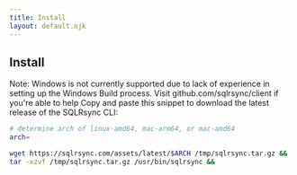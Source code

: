 ```yaml
---
title: Install
layout: default.njk
---
```


## Install

Note: Windows is not currently supported due to lack of experience in setting up the Windows Build process. Visit github.com/sqlrsync/client if you're able to help
Copy and paste this snippet to download the latest release of the SQLRsync CLI:

```sh
# determine arch of linux-amd64, mac-arm64, or mac-amd64
arch=

wget https://sqlrsync.com/assets/latest/$ARCH /tmp/sqlrsync.tar.gz &&
tar -xzvf /tmp/sqlrsync.tar.gz /usr/bin/sqlrsync &&

```
